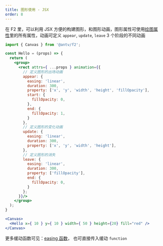 ```yaml
---
title: 图形使用 - JSX
order: 8
---
```


在 F2 里，可以利用 JSX 方便的构建图形，和图形动画，图形属性可使用[绘图属性](shape-attrs)里的所有属性，动画可定义 `appear`, `update`, `leave` 3 个阶段的不同动画

```jsx
import { Canvas } from '@antv/f2';

const Hello = (props) => {
  return (
    <group>
      <rect attrs={ ...props } animation={{
        // 定义图形的出场动画
        appear: {
          easing: 'linear',
          duration: 300,
          property: ['x', 'y', 'width', 'height', 'fillOpacity'],
          start: {
            fillOpacity: 0,
          },
          end: {
            fillOpacity: 1,
          }
        },
        // 定义图形的变化动画
        update: {
          easing: 'linear',
          duration: 300,
          property: ['x', 'y', 'width', 'height'],
        },
        // 定义图形的消失
        leave: {
          easing: 'linear',
          duration: 300,
          property: ['fillOpacity'],
          end: {
            fillOpacity: 0,
          }
        };
      }}/>
    </group>
  );
}

<Canvas>
  <Hello x={ 10 } y={ 10 } width={ 50 } height={20} fill="red" />
</Canvas>

```

更多缓动函数可见：[easing 函数](https://github.com/antvis/F2/blob/master/packages/f2/src/canvas/animation/easing.ts)， 也可直接传入缓动 `function`
